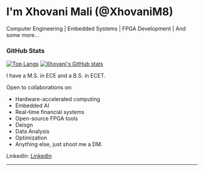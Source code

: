# I'm Xhovani Mali (@XhovaniM8)

Computer Engineering | Embedded Systems | FPGA Development | And some more...

### GitHub Stats

[![Top Langs](https://github-readme-stats.vercel.app/api/top-langs/?username=XhovaniM8&layout=compact&langs_count=8)](https://github.com/anuraghazra/github-readme-stats)
[![Xhovani's GitHub stats](https://github-readme-stats.vercel.app/api?username=XhovaniM8&show_icons=true&theme=radical)](https://github.com/anuraghazra/github-readme-stats)

I have a M.S. in ECE and a B.S. in ECET.

Open to collaborations on:
- Hardware-accelerated computing
- Embedded AI
- Real-time financial systems
- Open-source FPGA tools
- Deisgn
- Data Analysis
- Optimization
- Anything else, just shoot me a DM. 

LinkedIn: [LinkedIn](https://www.linkedin.com/in/xhovanimali/)

---

<!---
XhovaniM8/XhovaniM8 is a ✨ special ✨ repository because its `README.md` (this file) appears on your GitHub profile.
You can click the Preview link to take a look at your changes.
--->
